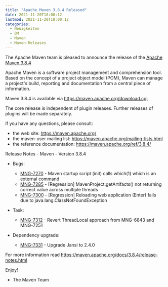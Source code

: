 ```yaml
---
title: "Apache Maven 3.8.4 Released"
date: 2021-11-20T18:00:12
lastmod: 2021-11-20T18:00:12
categories:
  - Neuigkeiten
  - BM
  - Maven
  - Maven-Releases
---
```

The Apache Maven team is pleased to announce the release of the [Apache Maven 3.8.4](https://maven.apache.org/ref/3.8.4/)

Apache Maven is a software project management and comprehension tool. Based on the concept
of a project object model (POM), Maven can manage a project's build, reporting and documentation
from a central piece of information.

Maven 3.8.4 is available via https://maven.apache.org/download.cgi

The core release is independent of plugin releases. Further releases of plugins will be made
separately.

If you have any questions, please consult:

- the web site: https://maven.apache.org/
- the maven-user mailing list: https://maven.apache.org/mailing-lists.html
- the reference documentation: https://maven.apache.org/ref/3.8.4/

Release Notes - Maven - Version 3.8.4

* Bugs:

  * [MNG-7270](https://issues.apache.org/jira/browse/MNG-7270) - Maven startup script (init) calls which(1) which is an external command
  * [MNG-7285](https://issues.apache.org/jira/browse/MNG-7285) - [Regression] MavenProject.getArtifacts() not returning correct value across multiple threads
  * [MNG-7300](https://issues.apache.org/jira/browse/MNG-7300) - [Regression] Reloading web application (Enter) fails due to java.lang.ClassNotFoundException
  
* Task:
 
  * [MNG-7312](https://issues.apache.org/jira/browse/MNG-7312) - Revert ThreadLocal approach from MNG-6843 and MNG-7251

* Dependency upgrade:
 
  * [MNG-7331](https://issues.apache.org/jira/browse/MNG-7331) - Upgrade Jansi to 2.4.0

For more information read https://maven.apache.org/docs/3.8.4/release-notes.html

Enjoy!

- The Maven Team
